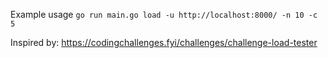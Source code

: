 Example usage `go run main.go load -u http://localhost:8000/ -n 10 -c 5`

Inspired by: https://codingchallenges.fyi/challenges/challenge-load-tester